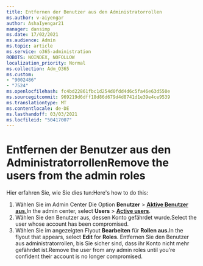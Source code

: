 ```yaml
---
title: Entfernen der Benutzer aus den Administratorrollen
ms.author: v-aiyengar
author: AshaIyengar21
manager: dansimp
ms.date: 17/02/2021
ms.audience: Admin
ms.topic: article
ms.service: o365-administration
ROBOTS: NOINDEX, NOFOLLOW
localization_priority: Normal
ms.collection: Adm_O365
ms.custom:
- "9002486"
- "7524"
ms.openlocfilehash: fc4bd22861fbc1d254d0fdd4d6c5fa46e63d550e
ms.sourcegitcommit: 969219d6dff18d86d679d4d8741d1e39e4ce9539
ms.translationtype: MT
ms.contentlocale: de-DE
ms.lasthandoff: 03/03/2021
ms.locfileid: "50417007"
---
```

# <a name="remove-the-users-from-the-admin-roles"></a><span data-ttu-id="fdeeb-102">Entfernen der Benutzer aus den Administratorrollen</span><span class="sxs-lookup"><span data-stu-id="fdeeb-102">Remove the users from the admin roles</span></span>

<span data-ttu-id="fdeeb-103">Hier erfahren Sie, wie Sie dies tun:</span><span class="sxs-lookup"><span data-stu-id="fdeeb-103">Here's how to do this:</span></span>

1. <span data-ttu-id="fdeeb-104">Wählen Sie im Admin Center Die Option **Benutzer**  >  [**Aktive Benutzer aus.**](https://go.microsoft.com/fwlink/p/?linkid=834822)</span><span class="sxs-lookup"><span data-stu-id="fdeeb-104">In the admin center, select **Users** > [**Active users**](https://go.microsoft.com/fwlink/p/?linkid=834822).</span></span>
1. <span data-ttu-id="fdeeb-105">Wählen Sie den Benutzer aus, dessen Konto gefährdet wurde.</span><span class="sxs-lookup"><span data-stu-id="fdeeb-105">Select the user whose account has been compromised.</span></span>
1. <span data-ttu-id="fdeeb-106">Wählen Sie im angezeigten Flyout **Bearbeiten** für **Rollen aus.**</span><span class="sxs-lookup"><span data-stu-id="fdeeb-106">In the flyout that appears, select **Edit** for **Roles**.</span></span> <span data-ttu-id="fdeeb-107">Entfernen Sie den Benutzer aus administratorrollen, bis Sie sicher sind, dass ihr Konto nicht mehr gefährdet ist.</span><span class="sxs-lookup"><span data-stu-id="fdeeb-107">Remove the user from any admin roles until you're confident their account is no longer compromised.</span></span>

